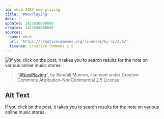 ```yaml
---
id: xkcd.1482-now-playing
title: '#NowPlaying'
desc: ''
updated: 1423036800000
created: 1423036800000
sources:
  name: xkcd
  url: 'https://creativecommons.org/licenses/by-nc/2.5/'
  license: Creative Commons 2.5
---
```

![If you click on the post, it takes you to search results for the note on various online music stores.](https://imgs.xkcd.com/comics/nowplaying.png)
> "[#NowPlaying](https://xkcd.com/1482/)", by Randall Munroe, licensed under Creative Commons Attribution-NonCommercial 2.5 License

## Alt Text
If you click on the post, it takes you to search results for the note on various online music stores.
